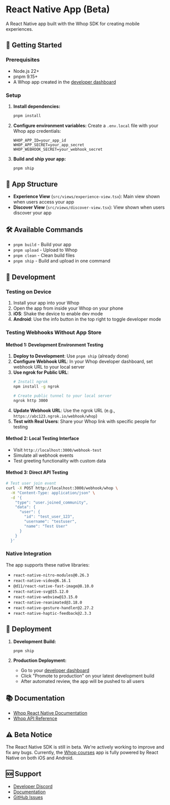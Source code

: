 # React Native App (Beta)

A React Native app built with the Whop SDK for creating mobile experiences.

## 🚀 Getting Started

### Prerequisites

- Node.js 22+ 
- pnpm 9.15+
- A Whop app created in the [developer dashboard](https://whop.com/dashboard/developer)

### Setup

1. **Install dependencies:**
   ```bash
   pnpm install
   ```

2. **Configure environment variables:**
   Create a `.env.local` file with your Whop app credentials:
   ```env
   WHOP_APP_ID=your_app_id
   WHOP_APP_SECRET=your_app_secret
   WHOP_WEBHOOK_SECRET=your_webhook_secret
   ```

3. **Build and ship your app:**
   ```bash
   pnpm ship
   ```

## 📱 App Structure

- **Experience View** (`src/views/experience-view.tsx`): Main view shown when users access your app
- **Discover View** (`src/views/discover-view.tsx`): View shown when users discover your app

## 🛠️ Available Commands

- `pnpm build` - Build your app
- `pnpm upload` - Upload to Whop
- `pnpm clean` - Clean build files
- `pnpm ship` - Build and upload in one command

## 🔧 Development

### Testing on Device

1. Install your app into your Whop
2. Open the app from inside your Whop on your phone
3. **iOS**: Shake the device to enable dev mode
4. **Android**: Use the info button in the top right to toggle developer mode

### Testing Webhooks Without App Store

#### Method 1: Development Environment Testing
1. **Deploy to Development**: Use `pnpm ship` (already done)
2. **Configure Webhook URL**: In your Whop developer dashboard, set webhook URL to your local server
3. **Use ngrok for Public URL**: 
   ```bash
   # Install ngrok
   npm install -g ngrok
   
   # Create public tunnel to your local server
   ngrok http 3000
   ```
4. **Update Webhook URL**: Use the ngrok URL (e.g., `https://abc123.ngrok.io/webhook/whop`)
5. **Test with Real Users**: Share your Whop link with specific people for testing

#### Method 2: Local Testing Interface
- Visit `http://localhost:3000/webhook-test`
- Simulate all webhook events
- Test greeting functionality with custom data

#### Method 3: Direct API Testing
```bash
# Test user join event
curl -X POST http://localhost:3000/webhook/whop \
  -H "Content-Type: application/json" \
  -d '{
    "type": "user.joined_community",
    "data": {
      "user": {
        "id": "test_user_123",
        "username": "testuser",
        "name": "Test User"
      }
    }
  }'
```

### Native Integration

The app supports these native libraries:
- `react-native-nitro-modules@0.26.3`
- `react-native-video@6.16.1`
- `@d11/react-native-fast-image@8.10.0`
- `react-native-svg@15.12.0`
- `react-native-webview@13.15.0`
- `react-native-reanimated@3.18.0`
- `react-native-gesture-handler@2.27.2`
- `react-native-haptic-feedback@2.3.3`

## 🚀 Deployment

1. **Development Build:**
   ```bash
   pnpm ship
   ```

2. **Production Deployment:**
   - Go to your [developer dashboard](https://whop.com/dashboard/developer)
   - Click "Promote to production" on your latest development build
   - After automated review, the app will be pushed to all users

## 📚 Documentation

- [Whop React Native Documentation](https://dev.whop.com/tutorials/react-native)
- [Whop API Reference](https://dev.whop.com/api-reference)

## ⚠️ Beta Notice

The React Native SDK is still in beta. We're actively working to improve and fix any bugs. Currently, the [Whop courses](https://whop.com/apps/app_0vPZThfBpAwLo/) app is fully powered by React Native on both iOS and Android.

## 🆘 Support

- [Developer Discord](https://discord.gg/xrgfRnVHgV)
- [Documentation](https://dev.whop.com)
- [GitHub Issues](https://github.com/whopio/whop-sdk-ts/issues)

